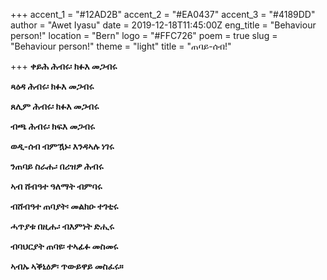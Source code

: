 +++
accent_1 = "#12AD2B"
accent_2 = "#EA0437"
accent_3 = "#4189DD"
author = "Awet Iyasu"
date = 2019-12-18T11:45:00Z
eng_title = "Behaviour person!"
location = "Bern"
logo = "#FFC726"
poem = true
slug = "Behaviour person!"
theme = "light"
title = "ጠባይ-ሰብ!"

+++
**ቀይሕ ሕብሩ፡ ክፉእ መጋብሩ**

**ጻዕዳ ሕብሩ፡ ክፉእ መጋብሩ**

**ጸሊም ሕብሩ፡ ክፉእ መጋብሩ**

**ብጫ ሕብሩ፡ ክፍእ መጋብሩ**

**ወዲ-ሰብ ብምዃኑ፡ እንዳኣሉ ነገሩ**

**ንጠባይ ስራሑ፡ በሪዝዎ ሕብሩ**

**ኣብ ሸብዓተ ዓለማት ብምባሩ**

**ብሸብዓተ ጠባያት፡ መልክዑ ተገቲሩ**

**ሓጥያቱ በዚሑ፡ ብእምነት ድሒሩ**

**ብባህርያት ጠባዩ፡ ተኣፊፉ መስመሩ**

**ኣብኡ ኣቕኒዕዎ፡ ጥውይዋይ መስፈሩ።**